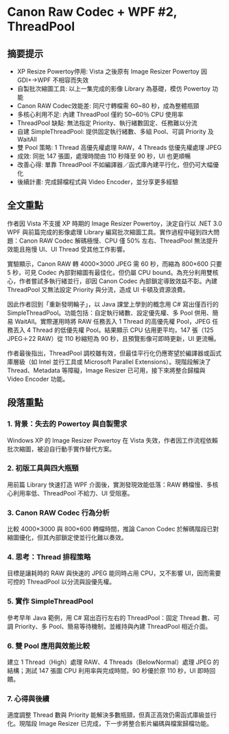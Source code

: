 # Canon Raw Codec + WPF #2, ThreadPool

## 摘要提示
- XP Resize Powertoy停用: Vista 之後原有 Image Resizer Powertoy 因 GDI+→WPF 不相容而失效  
- 自製批次縮圖工具: 以上一集完成的影像 Library 為基礎，模仿 Powertoy 功能  
- Canon RAW Codec效能差: 同尺寸轉檔需 60~80 秒，成為整體瓶頸  
- 多核心利用不足: 內建 ThreadPool 僅約 50~60％ CPU 使用率  
- ThreadPool 缺點: 無法指定 Priority、執行緒數固定、任務難以分流  
- 自建 SimpleThreadPool: 提供固定執行緒數、多組 Pool、可調 Priority 及 WaitAll  
- 雙 Pool 策略: 1 Thread 高優先權處理 RAW，4 Threads 低優先權處理 JPEG  
- 成效: 同批 147 張圖，處理時間由 110 秒降至 90 秒，UI 也更順暢  
- 改善心得: 單靠 ThreadPool 不如編譯器／函式庫內建平行化，但仍可大幅優化  
- 後續計畫: 完成歸檔程式與 Video Encoder，並分享更多經驗  

## 全文重點
作者因 Vista 不支援 XP 時期的 Image Resizer Powertoy，決定自行以 .NET 3.0 WPF 與前篇完成的影像處理 Library 編寫批次縮圖工具。實作過程中碰到四大問題：Canon RAW Codec 解碼極慢、CPU 僅 50% 左右、ThreadPool 無法提升效能且拖慢 UI、UI Thread 受其他工作影響。

實驗顯示，Canon RAW 轉 4000×3000 JPEG 需 60 秒，而縮為 800×600 只要 5 秒，可見 Codec 內部對縮圖有最佳化，但仍屬 CPU bound。為充分利用雙核心，作者嘗試多執行緒並行，卻因 Canon Codec 內部鎖定導致效益不彰。內建 ThreadPool 又無法設定 Priority 與分流，造成 UI 卡頓及資源浪費。

因此作者回到「重新發明輪子」，以 Java 課堂上學到的概念用 C# 寫出僅百行的 SimpleThreadPool。功能包括：自定執行緒數、設定優先權、多 Pool 併用、簡易 WaitAll。實際運用時將 RAW 任務丟入 1 Thread 的高優先權 Pool，JPEG 任務丟入 4 Thread 的低優先權 Pool。結果顯示 CPU 佔用更平均，147 張（125 JPEG＋22 RAW）從 110 秒縮短為 90 秒，且預覽影像可即時更新，UI 更流暢。

作者最後指出，ThreadPool 調校雖有效，但最佳平行化仍應寄望於編譯器或函式庫層級（如 Intel 並行工具或 Microsoft Parallel Extensions）。現階段解決了 Thread、Metadata 等障礙，Image Resizer 已可用，接下來將整合歸檔與 Video Encoder 功能。

## 段落重點
### 1. 背景：失去的 Powertoy 與自製需求
Windows XP 的 Image Resizer Powertoy 在 Vista 失效，作者因工作流程依賴批次縮圖，被迫自行動手實作替代方案。

### 2. 初版工具與四大瓶頸
用前篇 Library 快速打造 WPF 介面後，實測發現效能低落：RAW 轉檔慢、多核心利用率低、ThreadPool 不給力、UI 受阻塞。

### 3. Canon RAW Codec 行為分析
比較 4000×3000 與 800×600 轉檔時間，推論 Canon Codec 於解碼階段已對縮圖優化，但其內部鎖定使並行化難以奏效。

### 4. 思考：Thread 排程策略
目標是讓耗時的 RAW 與快速的 JPEG 能同時占用 CPU，又不影響 UI，因而需要可控的 ThreadPool 以分流與設優先權。

### 5. 實作 SimpleThreadPool
參考早年 Java 範例，用 C# 寫出百行左右的 ThreadPool：固定 Thread 數、可調 Priority、多 Pool、簡易等待機制，並維持與內建 ThreadPool 相近介面。

### 6. 雙 Pool 應用與效能比較
建立 1 Thread（High）處理 RAW、4 Threads（BelowNormal）處理 JPEG 的結構；測試 147 張圖 CPU 利用率與完成時間，90 秒優於原 110 秒，UI 即時回饋。

### 7. 心得與後續
適度調整 Thread 數與 Priority 能解決多數瓶頸，但真正高效仍需函式庫級並行化。現階段 Image Resizer 已完成，下一步將整合影片編碼與檔案歸檔功能。